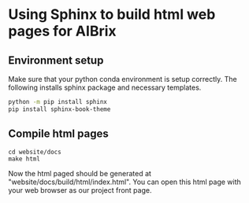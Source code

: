 # Using Sphinx to build html web pages for AIBrix

## Environment setup
Make sure that your python conda environment is setup correctly. The following installs sphinx package and necessary templates.

```bash
python -m pip install sphinx
pip install sphinx-book-theme
```

## Compile html pages

```
cd website/docs
make html
```

Now the html paged should be generated at "website/docs/build/html/index.html". You can open this html page with your web browser as our project front page. 
